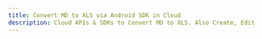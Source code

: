 ---title: Convert MD to XLS via Android SDK in Clouddescription: Cloud APIs & SDKs to Convert MD to XLS. Also Create, Edit & Render Microsoft Word & OpenOffice documents in the Cloud.---